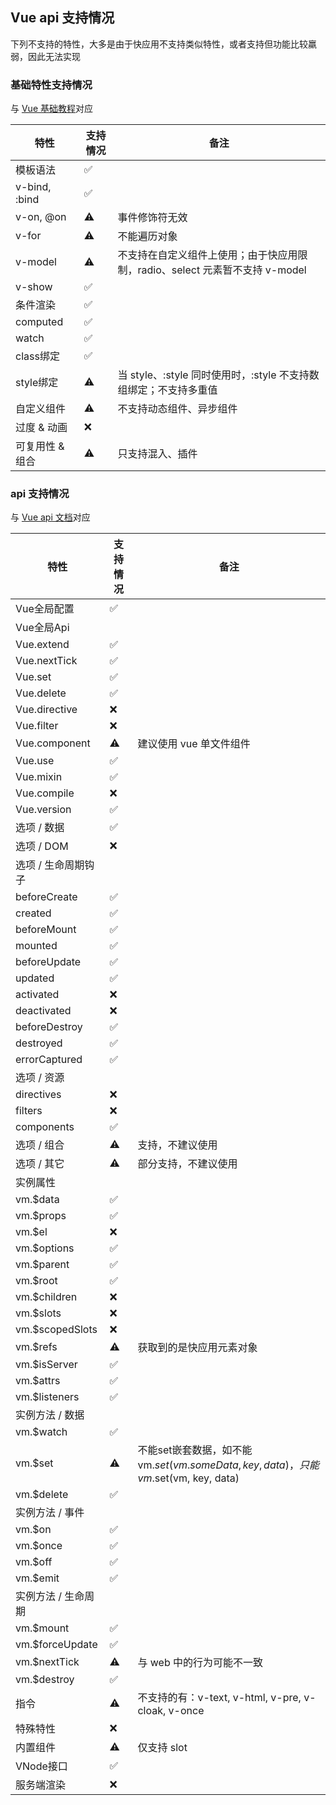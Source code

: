 ## Vue api 支持情况
下列不支持的特性，大多是由于快应用不支持类似特性，或者支持但功能比较羸弱，因此无法实现
### 基础特性支持情况
与 [Vue 基础教程](https://cn.vuejs.org/v2/guide/)对应  

| 特性 | 支持情况 | 备注 |
|-----|-----|-----|
| 模板语法 | ✅ |  |
| v-bind, :bind | ✅ |  |
| v-on, @on | ⚠️ | 事件修饰符无效 |
| v-for | ⚠️ | 不能遍历对象 |
| v-model | ⚠️ | 不支持在自定义组件上使用；由于快应用限制，radio、select 元素暂不支持 v-model |
| v-show | ✅ |  |
| 条件渲染 | ✅ |  |
| computed | ✅ |  |
| watch | ✅ |  |
| class绑定 | ️️️️✅ | |
| style绑定 | ⚠️ | 当 style、:style 同时使用时，:style 不支持数组绑定；不支持多重值 |
| 自定义组件 | ️⚠️ | 不支持动态组件、异步组件 |  
| 过度 & 动画 | ❌ |  |
| 可复用性 & 组合 | ️⚠️ | 只支持混入、插件 |

### api 支持情况  
与 [Vue api 文档](https://cn.vuejs.org/v2/api)对应  
  
| 特性 | 支持情况 | 备注 |
|-----|-----|-----|
| Vue全局配置 | ✅ |  |
| Vue全局Api |  |  |
| Vue.extend | ✅ |  |
| Vue.nextTick | ✅  |  |
| Vue.set | ✅ |  |
| Vue.delete | ✅ |  |
| Vue.directive | ❌ |  |
| Vue.filter | ❌ |  |
| Vue.component | ️️️️️️️️️️️️️⚠️ | 建议使用 vue 单文件组件 |
| Vue.use | ✅ |  |
| Vue.mixin | ✅ |  |
| Vue.compile | ❌ |  |
| Vue.version | ✅ |  |
| 选项 / 数据 | ️️️️️️️️️️️️️️️✅ | |
| 选项 / DOM | ❌ |  |
| 选项 / 生命周期钩子 |  |  |
| beforeCreate | ✅ |  |
| created | ✅ |  |
| beforeMount | ✅ |  |
| mounted | ✅ |  |
| beforeUpdate | ✅ | |
| updated | ✅ |  |
| activated | ❌ |  |
| deactivated | ❌ |  |
| beforeDestroy | ✅ |  |
| destroyed | ✅ |  |
| errorCaptured | ✅ |  |
| 选项 / 资源 |  |  |
| directives | ❌ |  |
| filters | ❌ |  |
| components | ✅ |  |
| 选项 / 组合 | ️️️️️️️️️️️️️️️⚠️ | 支持，不建议使用 |
| 选项 / 其它 | ⚠️ | 部分支持，不建议使用 |
| 实例属性 |  |  |
| vm.$data | ✅ |  |
| vm.$props | ✅ |  |
| vm.$el | ❌ |  |
| vm.$options | ✅ |  |
| vm.$parent | ️️✅ |  |
| vm.$root | ✅ |  |
| vm.$children | ❌ | |
| vm.$slots | ❌ |  |
| vm.$scopedSlots | ❌ |  |
| vm.$refs | ️️⚠️ | 获取到的是快应用元素对象 |
| vm.$isServer | ✅ |  |
| vm.$attrs | ✅ |  |
| vm.$listeners | ✅ |  |
| 实例方法 / 数据 |  |  | 
| vm.$watch | ✅ |  |
| vm.$set | ⚠️ | 不能set嵌套数据，如不能 vm.$set(vm.someData, key, data)，只能 vm.$set(vm, key, data) |
| vm.$delete | ✅ |  |
| 实例方法 / 事件 |  |  |
| vm.$on | ✅ |  |
| vm.$once | ✅ |  |
| vm.$off | ✅ |  |
| vm.$emit | ✅ |  |
| 实例方法 / 生命周期 |  |  | 
| vm.$mount | ✅ |  |
| vm.$forceUpdate | ✅ |  |
| vm.$nextTick | ⚠️ | 与 web 中的行为可能不一致 |
| vm.$destroy | ✅ |  |
| 指令 | ️️⚠️ | 不支持的有：v-text, v-html, v-pre, v-cloak, v-once |
| 特殊特性 | ❌ |  |
| 内置组件 | ️️️️⚠️ | 仅支持 slot |
| VNode接口 | ✅ |  |
| 服务端渲染 | ❌ |  |  
